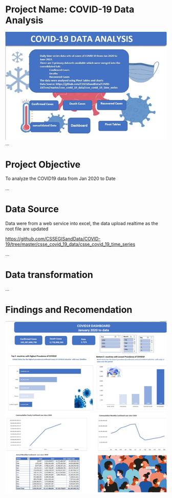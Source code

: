 # Project Name: COVID-19 Data Analysis
![](Cover%20Page.jpg)
...
# Project Objective
To analyze the COVID19 data from Jan 2020 to  Date

...
# Data Source
Data were from a web service into excel, the data upload realtime as the root file are updated

https://github.com/CSSEGISandData/COVID-19/tree/master/csse_covid_19_data/csse_covid_19_time_series


...
# Data transformation


...
# Findings and Recomendation
![](Top5&TopBottom.jpg)
![](Commulative.jpg)
